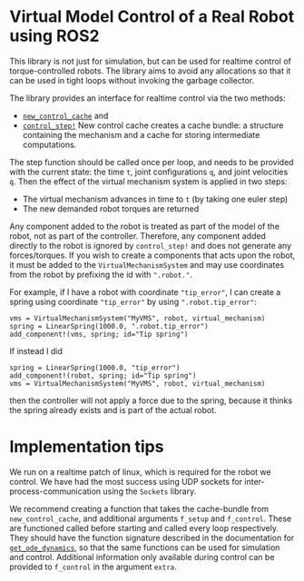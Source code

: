 # Virtual Model Control of a Real Robot using ROS2

This library is not just for simulation, but can be used for realtime control of torque-controlled
robots. The library aims to avoid any allocations so that it can be used in tight loops without
invoking the garbage collector.

The library provides an interface for realtime control via the two methods:
- [`new_control_cache`](@ref) and
- [`control_step!`](@ref)
New control cache creates a cache bundle: a structure containing the mechanism and a cache for 
storing intermediate computations.

The step function should be called once per loop, and needs to be provided with the current state:
the time `t`, joint configurations `q`, and joint velocities `q̇`.
Then the effect of the virtual mechanism system is applied in two steps:
- The virtual mechanism advances in time to `t` (by taking one euler step)
- The new demanded robot torques are returned

Any component added to the robot is treated as part of the model of the robot, not as part of the 
controller. Therefore, any component added directly to the robot is ignored by `control_step!` and 
does not generate any forces/torques.
If you wish to create a components that acts upon the robot, it must be added to the 
`VirtualMechanismSystem` and may use coordinates from the robot by prefixing the id with `".robot."`.

For example, if I have a robot with coordinate `"tip_error"`, I can create a spring using coordinate
`"tip_error"` by using `".robot.tip_error"`:
```
vms = VirtualMechanismSystem("MyVMS", robot, virtual_mechanism)
spring = LinearSpring(1000.0, ".robot.tip_error")
add_component!(vms, spring; id="Tip spring")
```
If instead I did
```
spring = LinearSpring(1000.0, "tip_error")
add_component!(robot, spring; id="Tip spring")
vms = VirtualMechanismSystem("MyVMS", robot, virtual_mechanism)
```
then the controller will not apply a force due to the spring, because it thinks the spring already 
exists and is part of the actual robot.

# Implementation tips

We run on a realtime patch of linux, which is required for the robot we control.
We have had the most success using UDP sockets for inter-process-communication using the `Sockets`
library.

We recommend creating a function that takes the cache-bundle from `new_control_cache`, and 
additional arguments `f_setup` and `f_control`. These are functioned called before starting and 
called every loop respectively. They should have the function signature described in the 
documentation for [`get_ode_dynamics`](@ref), so that the same functions can be used for simulation
and control. Additional information only available during control can be provided to `f_control` in
the argument `extra`.